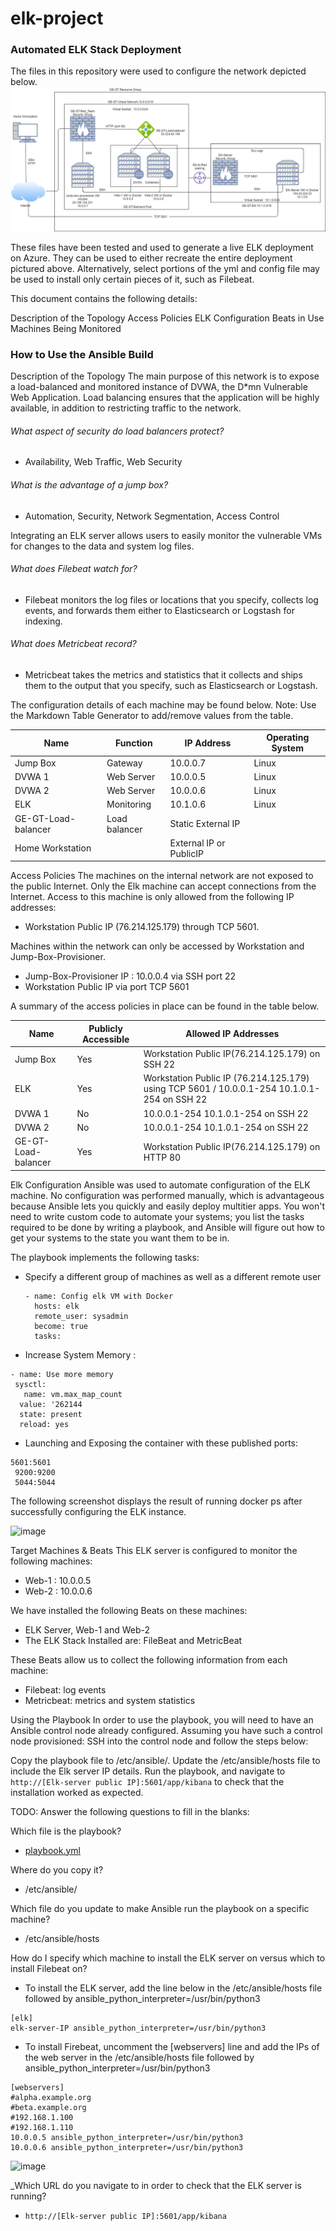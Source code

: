 # elk-project

### Automated ELK Stack Deployment
The files in this repository were used to configure the network depicted below.
![alt text](https://github.com/etiennelaeticia/elk-project/blob/3ae509b92d7ea45560898792334cf73840ef012b/Diagrams/Elk-Diagram.jpg)

These files have been tested and used to generate a live ELK deployment on Azure. They can be used to either recreate the entire deployment pictured above. Alternatively, select portions of the yml and config file may be used to install only certain pieces of it, such as Filebeat.

This document contains the following details:

Description of the Topology
Access Policies
ELK Configuration
Beats in Use
Machines Being Monitored


### How to Use the Ansible Build


Description of the Topology
The main purpose of this network is to expose a load-balanced and monitored instance of DVWA, the D*mn Vulnerable Web Application.
Load balancing ensures that the application will be highly available, in addition to restricting traffic to the network.

###### What aspect of security do load balancers protect? 
* Availability, Web Traffic, Web Security
###### What is the advantage of a jump box?
* Automation, Security, Network Segmentation, Access Control

Integrating an ELK server allows users to easily monitor the vulnerable VMs for changes to the data and system log files.

###### What does Filebeat watch for?
* Filebeat monitors the log files or locations that you specify, collects log events, and forwards them either to Elasticsearch or Logstash for indexing.
###### What does Metricbeat record?
* Metricbeat takes the metrics and statistics that it collects and ships them to the output that you specify, such as Elasticsearch or Logstash.

The configuration details of each machine may be found below.
Note: Use the Markdown Table Generator to add/remove values from the table.

| Name  |Function   |  IP Address |  Operating System |   
|---|---|---|---|
| Jump Box| Gateway     | 10.0.0.7 |  Linux |   
| DVWA 1  | Web Server  | 10.0.0.5 | Linux   |   
| DVWA 2  | Web Server  | 10.0.0.6 |  Linux | 
|  ELK | Monitoring   | 10.1.0.6  | Linux  | 
|  GE-GT-Load-balancer | Load balancer   | Static External IP |   |
|  Home Workstation |   | External IP or PublicIP|   |


Access Policies
The machines on the internal network are not exposed to the public Internet.
Only the Elk machine can accept connections from the Internet. Access to this machine is only allowed from the following IP addresses:
* Workstation Public IP (76.214.125.179) through TCP 5601.

Machines within the network can only be accessed by Workstation and Jump-Box-Provisioner.
* Jump-Box-Provisioner IP : 10.0.0.4 via SSH port 22
* Workstation Public IP via port TCP 5601

A summary of the access policies in place can be found in the table below.


| Name  | Publicly Accessible |Allowed IP Addresses |
|---|---|---|
| Jump Box  | Yes  | Workstation Public IP(76.214.125.179) on SSH 22   |
| ELK | Yes  | 	Workstation Public IP (76.214.125.179) using TCP 5601 / 10.0.0.1-254 10.1.0.1-254 on SSH 22   |
| DVWA 1  | No   | 10.0.0.1-254 10.1.0.1-254 on SSH 22   |
| DVWA 2  | No  | 10.0.0.1-254 10.1.0.1-254 on SSH 22 |
|  GE-GT-Load-balancer | Yes   | Workstation Public IP(76.214.125.179) on HTTP 80 |   



Elk Configuration
Ansible was used to automate configuration of the ELK machine. No configuration was performed manually, which is advantageous because Ansible lets you quickly and easily deploy multitier apps. You won't need to write custom code to automate your systems; you list the tasks required to be done by writing a playbook, and Ansible will figure out how to get your systems to the state you want them to be in.


The playbook implements the following tasks:

* Specify a different group of machines as well as a different remote user
  ```
  - name: Config elk VM with Docker
    hosts: elk
    remote_user: sysadmin
    become: true
    tasks:
   ```
    
* Increase System Memory :
 ```
 - name: Use more memory
  sysctl:
    name: vm.max_map_count
   value: '262144
   state: present
   reload: yes
   ```

* Launching and Exposing the container with these published ports:
```
5601:5601
 9200:9200
 5044:5044
 ```


The following screenshot displays the result of running docker ps after successfully configuring the ELK instance.

![image](https://user-images.githubusercontent.com/88409540/128951577-2b095b96-ad43-4a08-bb23-1abb0a7f7b8b.png)

Target Machines & Beats
This ELK server is configured to monitor the following machines:

* Web-1 : 10.0.0.5
* Web-2 : 10.0.0.6

We have installed the following Beats on these machines:
* ELK Server, Web-1 and Web-2
* The ELK Stack Installed are: FileBeat and MetricBeat

These Beats allow us to collect the following information from each machine:

* Filebeat: log events
* Metricbeat: metrics and system statistics

Using the Playbook
In order to use the playbook, you will need to have an Ansible control node already configured. Assuming you have such a control node provisioned:
SSH into the control node and follow the steps below:

Copy the playbook file to /etc/ansible/.
Update the /etc/ansible/hosts file to include the Elk server IP details.
Run the playbook, and navigate to `http://[Elk-server public IP]:5601/app/kibana` to check that the installation worked as expected.

TODO: Answer the following questions to fill in the blanks:

Which file is the playbook? 
* [playbook.yml](https://github.com/etiennelaeticia/elk-project/blob/5ed07de69082c386a195b6af2ecf18784b416e68/Ansible/playbook.txt)

Where do you copy it?
* /etc/ansible/

Which file do you update to make Ansible run the playbook on a specific machine? 
* /etc/ansible/hosts

How do I specify which machine to install the ELK server on versus which to install Filebeat on?
* To install the ELK server, add the line below in the /etc/ansible/hosts file followed by ansible_python_interpreter=/usr/bin/python3
```
[elk]
elk-server-IP ansible_python_interpreter=/usr/bin/python3
```
* To install Firebeat, uncomment the [webservers] line and add the IPs of the web server in the /etc/ansible/hosts file followed by ansible_python_interpreter=/usr/bin/python3
```
[webservers]
#alpha.example.org
#beta.example.org
#192.168.1.100
#192.168.1.110
10.0.0.5 ansible_python_interpreter=/usr/bin/python3
10.0.0.6 ansible_python_interpreter=/usr/bin/python3
```

![image](https://user-images.githubusercontent.com/88409540/128951503-edda9941-fa5f-4919-9bdf-fb6c84f3a825.png)

_Which URL do you navigate to in order to check that the ELK server is running?
* `http://[Elk-server public IP]:5601/app/kibana`
